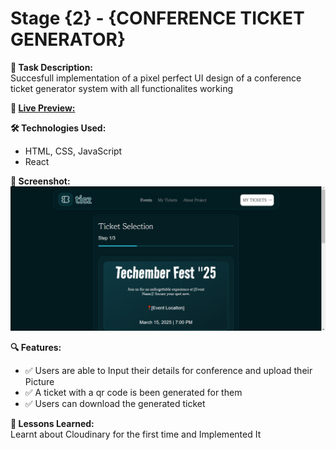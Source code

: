 # Stage {2} - {CONFERENCE TICKET GENERATOR}

**📌 Task Description:**  
Succesfull implementation of a pixel perfect UI design of a conference ticket generator system with all functionalites working

**🚀 [Live Preview:](https://stage-two.vercel.app/)**

**🛠️ Technologies Used:**

- HTML, CSS, JavaScript
- React

**📸 Screenshot:**  
 ![image](./screenshot/Capture.PNG)

**🔍 Features:**

- ✅ Users are able to Input their details for conference and upload their Picture
- ✅ A ticket with a qr code is been generated for them
- ✅ Users can download the generated ticket

**📜 Lessons Learned:**  
Learnt about Cloudinary for the first time and Implemented It

